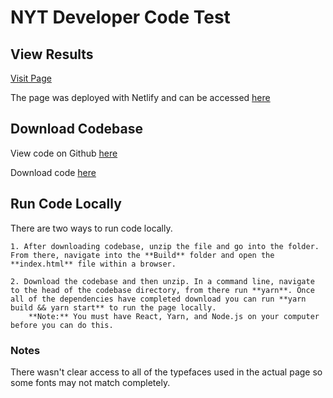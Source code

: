 # NYT Developer Code Test

## View Results

[Visit Page](https://zippy-puppy-be7b04.netlify.app/)

The page was deployed with Netlify and can be accessed [here](https://zippy-puppy-be7b04.netlify.app/)

## Download Codebase

View code on Github [here](https://github.com/gabedeko/nyt_dev_test)

Download code [here](https://drive.google.com/file/d/1nkyyJqB21n47dhR1AdI3A-LrL-Ogs1Oj/view?usp=sharing)

## Run Code Locally

There are two ways to run code locally.

    1. After downloading codebase, unzip the file and go into the folder. From there, navigate into the **Build** folder and open the **index.html** file within a browser.

    2. Download the codebase and then unzip. In a command line, navigate to the head of the codebase directory, from there run **yarn**. Once all of the dependencies have completed download you can run **yarn build && yarn start** to run the page locally.
        **Note:** You must have React, Yarn, and Node.js on your computer before you can do this.

### Notes

There wasn't clear access to all of the typefaces used in the actual page so some fonts may not match completely.
